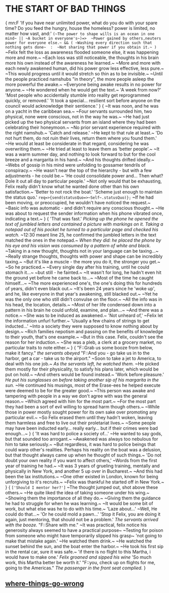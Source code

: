 # THE START OF BAD THINGS

{
mn:F
'If you have near unlimited power, what do you do with your spare time? 
Do you feed the hungry, house the homeless? 
power is limited, no matter how vast, and:'
`(~The power to shape wills is an ocean in one mind~ || ~A bucket in everyone's~)=> 
~Power gained by others,neuters power for everyone else.~ && (
~Washing every direction such that nothing gets done~ 
	: 
~Not sharing that power if you obtain it.~
)
`
~Felix felt the loss as awareness flooded someone else, it was happening more and more.~
~Each loss was still noticeable, the thoughts in his brain more his own instead of the awareness he learned.~
~More and more with each newly awakened human, did his power grow less effective, less pure.~
~This would progress until it would stretch so thin as to be invisible.~
~Until the people practiced namshubs "in theory", the more people asleep the more powerful the awake.~
~Everyone being awake results in no power for anyone.~
~He wondered when he would get the text.~
'A week from now?'
'Most people who accidentally stumble into reality get reprogrammed quickly, or removed.'
'It took a special… resilient sort before anyone on the council would acknowledge their sentience.'
}
{
~It was noon, and he was on a yacht in the caribbean sea.~
~Four servants surrounded him, two physical, none were conscious, not in the way he was.~
~He had just picked up the two physical servants from an island where they had been celebrating their honeymoon.~
~No prior servant experience required with the right namshub.~
'Catch and release.'
~He kept to that rule at least.~
'Do not hurt them, do not ruin their lives, return them where you found them.'
~He would at least be considerate in that regard, considering he was overwriting them.~
~He tried at least to leave them as ‘better people'.~
~It was a warm summer day, and  nothing to look forward to but for the cool breeze and a margarita in his hand.~
~And his thoughts drifted ideally.~
~Webs of gossip in his mind were unfolding to gossamer tendrils of conspiracy.~
~He wasn't near the top of the hierarchy - but with a few adjustments - he could be.~
'He could consolidate power and... 
Then what?  
Dole it out all day to particular people.'
~Not only would that be exhausting, Felix really didn't know what he wanted done other than his own satisfaction.~
'Better to not rock the boat.'
'Scheme just enough to maintain the status quo.'
`req=>{send(statusQuo=>~Self~.statusQuo)};`
~If he had been moving, or preoccupied, he wouldn't have noticed the request.~
~Basic info was automatic - and didn't require any conscious thought.~
~He was about to request the sender information when his phone vibrated once, indicating a text.~
}
{
'That was fast.'
*Picking up the phone he opened the text of jumbled letters and contained a picture with markings on it.*
*Taking a notepad out of his pocket he turned to a particular page and checked his watch.*
~12:30 meant line 25, he confirmed the jumbled letters in the text matched the ones in the notepad.~
*When they did: he placed the phone by his eye and his vision was consumed by  a pattern of white and black.*
~Taking in a new thought, thoughts not in your language can be taxing...~
~Really strange thoughts, thoughts with power and shape can be incredibly taxing.~
~But it's like a muscle - the more you do it, the stronger you get.~
~So he practiced.~
~Every single day after his training, until he could stomach it...~ 
~but still - he fainted.~
~It wasn't for long, he hadn't even hit the ground yet before he came back to...~
~Most of the time he caught himself...~
~The more experienced one's, the one's doing this for hundreds of years, didn't even black out.~
~It's been 24 years since he 'woke up', and he, like everyone in that year's awakening, still blacked out.~
~Yet he was the only one who still didn't convulse on the floor.~
~All the info was in his head, the location, details.~
~Most of her life condensed down into a pattern in his brain he could unfold, examine, and plan...~
~And there was a notice.~
~She was to be induced as awakened.~
'Not unheard of,'
~Felix let the information unfurl further.~
'Usually a few chains of strings to get inducted...'
~Into a society they were supposed to know nothing about by design.~
~Rich families nepotism and passing on the benefits of knowledge to their youth, that's one example.~
~But in this case. Felix, couldn't see the reason for her induction.~
~She was a pleb, a clerk at a grocery market, no particular traits to note either.~
}
{
"F::Grab us some booze from below, make it fancy."
*the servants obeyed* 
"F::And you - go take us in to the harbor, get a car - take us to the airport."
~Soon to take a jet to America, to deal with his one job.~
*As the servants left, he watched them.*
~He picked them mostly for their physicality, to satisfy his plans later, which would be put on hold.~
~And others would be found instead.~
'Work before pleasure.'
*He put his sunglasses on before taking another sip of his margarita in the sun.*
~He continued his musings, most of the Erase-ees he helped execute were deemed to be for the greater good.~
~This person was awake and tampering with people in a way we don't agree with was the general reason.~
~Which agreed with him for the most part.~
~For the most part they had been a sort of evil willing to spread harm though others.~
~While those in power mostly sought power for its own sake over promoting any particular evil.~
~So Felix erased them until they hadn't woken, leaving them harmless and free to live out their proletariat lives.~
~Some people may have been inducted early… really early… but if their crimes were bad enough...~
}
{
'It was hard to police a society of...'
~He wanted to say gods, but that sounded too arrogant.~
~Awakened was always too nebulous for him to take seriously.~
~But regardless, it was hard to police beings that could warp other's realities.
Perhaps his reality on the boat was a delusion, but that thought always came up when he thought of such things.~
'Do not doubt your own reality if you want to affect others,'
~Words from the first year of training he had.~
~It was 3 years of grueling training, mentally and physically in New York, and another 5 up over in Bucharest.~
~And this had been the lax institutions.~
~One other existed in London, known for being unforgiving to it's recruits.~
~Felix was thankful he started off in New York.~
}
{
`['Should I mentor her?']`
~The thought jumped out, shot above these others.~
~He quite liked the idea of taking someone under his wing.~
~Showing them the importance of all they do.~
~Giving them the guidance he had to struggle for when he was learning.~
~It would be some bit of work, but what else was he to do with his time.~
'Laze about...'
~Well, He could do that...~
'Or he could mold a pawn...'
'Stop it Felix, you are doing it again, just mentoring, that should not be a problem.'
*The servants arrived with the booze.*
"F::Share with me."
~It was practical, felix notice his generosity always seemed to have a practical purpose~
~Testing for poison from someone who might have temporarily slipped his grasp~
'not going to make that mistake again.'
~He watched them drink.~
~He watched the sunset behind the sun, and the boat enter the harbor.~
~He took his first sip in the rental car, sure it was safe.~
'if there is no flight to this Martha, i would have to make one.'
*Felix groaned and sipped his wine*
'So much work, this Martha better be worth it.'
"F::you, check up on flights for me, going to the Americas."
*The passenger in the front seat complied.*
}

## [where-things-go-wrong](where-things-go-wrong.md)
